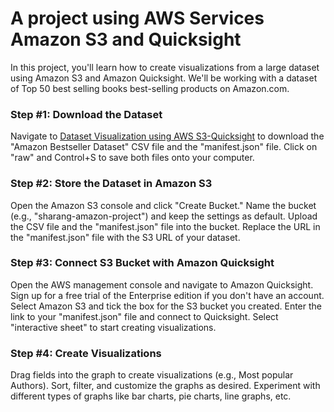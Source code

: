 # **A project using AWS Services Amazon S3 and Quicksight**

In this project, you'll learn how to create visualizations from a large dataset using Amazon S3 and Amazon Quicksight. We'll be working with a dataset of Top 50 best selling books best-selling products on Amazon.com.

### **Step #1: Download the Dataset**
Navigate to [Dataset Visualization using AWS S3-Quicksight](https://github.com/Sharang-747/AWSProjects/tree/main/Dataset%20Visualization%20using%20AWS%20S3-Quicksight) to download the "Amazon Bestseller Dataset" CSV file and the "manifest.json" file.
Click on "raw" and Control+S to save both files onto your computer.

### **Step #2: Store the Dataset in Amazon S3**
Open the Amazon S3 console and click "Create Bucket."
Name the bucket (e.g., "sharang-amazon-project") and keep the settings as default.
Upload the CSV file and the "manifest.json" file into the bucket.
Replace the URL in the "manifest.json" file with the S3 URL of your dataset.

### **Step #3: Connect S3 Bucket with Amazon Quicksight**
Open the AWS management console and navigate to Amazon Quicksight.
Sign up for a free trial of the Enterprise edition if you don't have an account.
Select Amazon S3 and tick the box for the S3 bucket you created.
Enter the link to your "manifest.json" file and connect to Quicksight.
Select "interactive sheet" to start creating visualizations.

### **Step #4: Create Visualizations**
Drag fields into the graph to create visualizations (e.g., Most popular Authors).
Sort, filter, and customize the graphs as desired.
Experiment with different types of graphs like bar charts, pie charts, line graphs, etc.

